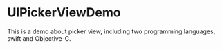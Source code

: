 # UIPickerViewDemo
This is a demo about picker view, including two programming languages, swift and Objective-C.
